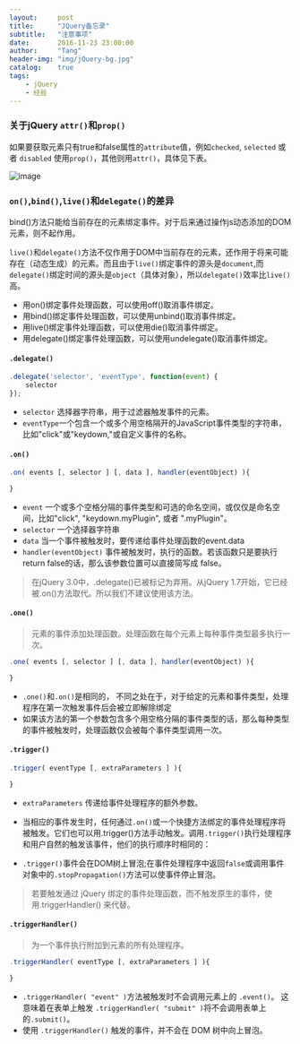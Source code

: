 ```yaml
---
layout:     post
title:      "JQuery备忘录"
subtitle:   "注意事项"
date:       2016-11-23 23:00:00
author:     "Tang"
header-img: "img/jQuery-bg.jpg"
catalog:    true
tags:
    - jQuery
    - 经验
---
```


### 关于jQuery `attr()`和`prop()`

如果要获取元素只有true和false属性的`attribute`值，例如`checked`, `selected` 或者 `disabled` 使用`prop()`，其他则用`attr()`，具体见下表。

![image](../../../../img/jQuery/attr_prop.png)

### `on()`,`bind()`,`live()`和`delegate()`的差异

bind()方法只能给当前存在的元素绑定事件。对于后来通过操作js动态添加的DOM元素，则不起作用。

`live()`和`delegate()`方法不仅作用于DOM中当前存在的元素，还作用于将来可能存在（动态生成）的元素。而且由于`live()`绑定事件的源头是`document`,而`delegate()`绑定时间的源头是`object`（具体对象），所以`delegate()`效率比`live()`高。

- 用on()绑定事件处理函数，可以使用off()取消事件绑定。
- 用bind()绑定事件处理函数，可以使用unbind()取消事件绑定。
- 用live()绑定事件处理函数，可以使用die()取消事件绑定。
- 用delegate()绑定事件处理函数，可以使用undelegate()取消事件绑定。

#### `.delegate()`

```javascript
.delegate('selector', 'eventType', function(event) {
    selector
});
```

- `selector` 选择器字符串，用于过滤器触发事件的元素。
- `eventType`一个包含一个或多个用空格隔开的JavaScript事件类型的字符串，比如"click"或"keydown,"或自定义事件的名称。

#### `.on()`

```javascript
.on( events [, selector ] [, data ], handler(eventObject) ){

}
```

- `event` 一个或多个空格分隔的事件类型和可选的命名空间，或仅仅是命名空间，比如"click", "keydown.myPlugin", 或者 ".myPlugin"。
- `selector` 一个选择器字符串
- `data` 当一个事件被触发时，要传递给事件处理函数的event.data
- `handler(eventObject)` 事件被触发时，执行的函数。若该函数只是要执行return false的话，那么该参数位置可以直接简写成 false。

> 在jQuery 3.0中，.delegate()已被标记为弃用。从jQuery 1.7开始，它已经被.on()方法取代。所以我们不建议使用该方法。

#### `.one()`

> 元素的事件添加处理函数。处理函数在每个元素上每种事件类型最多执行一次。

```javascript
.one( events [, selector ] [, data ], handler(eventObject) ){

}
```

- `.one()`和`.on()`是相同的， 不同之处在于，对于给定的元素和事件类型，处理程序在第一次触发事件后会被立即解除绑定
- 如果该方法的第一个参数包含多个用空格分隔的事件类型的话，那么每种类型的事件被触发时，处理函数仅会被每个事件类型调用一次。 

#### `.trigger()`

```javascript
.trigger( eventType [, extraParameters ] ){

}
```

- `extraParameters` 传递给事件处理程序的额外参数。

- 当相应的事件发生时，任何通过`.on()`或一个快捷方法绑定的事件处理程序将被触发。它们也可以用.trigger()方法手动触发。调用`.trigger()`执行处理程序和用户自然的触发该事件，他们的执行顺序时相同的：
- `.trigger()`事件会在DOM树上冒泡;在事件处理程序中返回`false`或调用事件对象中的`.stopPropagation()`方法可以使事件停止冒泡。

> 若要触发通过 jQuery 绑定的事件处理函数，而不触发原生的事件，使用.triggerHandler() 来代替。


#### `.triggerHandler()`

> 为一个事件执行附加到元素的所有处理程序。

```javascript
.triggerHandler( eventType [, extraParameters ] ){

}
```

- `.triggerHandler( "event" )`方法被触发时不会调用元素上的 `.event()`。 这意味着在表单上触发 `.triggerHandler( "submit" )`将不会调用表单上的`.submit()`。
- 使用 `.triggerHandler()` 触发的事件，并不会在 DOM 树中向上冒泡。







